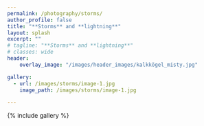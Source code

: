 ```yaml
---
permalink: /photography/storms/
author_profile: false
title: "**Storms** and **lightning**"
layout: splash
excerpt: ""
# tagline: "**Storms** and **lightning**"
# classes: wide
header: 
    overlay_image: "/images/header_images/kalkkögel_misty.jpg"

gallery:
  - url: /images/storms/image-1.jpg
    image_path: /images/storms/image-1.jpg

---
```


{% include gallery %}